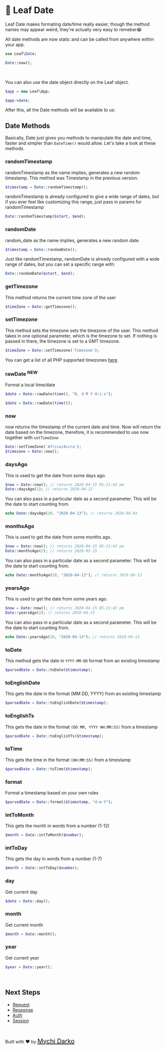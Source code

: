 <!-- markdownlint-disable no-inline-html -->
# 📆 Leaf Date

Leaf Date makes formating date/time really easier, though the method names may appear weird, they're actually very easy to remeber😂

<div class="alert -info">
All date methods are now static and can be called from anywhere within your app.
</div>

```php
use Leaf\Date;

Date::now();
```

<br>

You can also use the date object directly on the Leaf object.

```php
$app = new Leaf\App;

$app->date;
```

After this, all the Date methods will be available to us:

## Date Methods

Basically, Date just gives you methods to manipulate the date and time, faster and simpler than `DateTime()` would allow. Let's take a look at these methods.

### randomTimestamp

randomTimestamp as the name implies, generates a new random timestamp. This method was Timestamp in the previous version.

```php
$timestamp = Date::randomTimestamp();
```

randomTimestamp is already configured to give a wide range of dates, but if you ever feel like customizing this range, just pass in params for randomTimestamp

```php
Date::randomTimestamp($start, $end);
```

### randomDate

random_date as the name implies, generates a new random date.

```php
$timestamp = Date::randomDate();
```

Just like randomTimestamp, randomDate is already configured with a wide range of dates, but you can set a specific range with:

```php
Date::randomDate($start, $end);
```

### getTimezone

This method returns the current time zone of the user

```php
$timeZone = Date::getTimezone();
```

### setTimezone

This method sets the timezone sets the timezone of the user. This method takes in one optional parameter, which is the timezone to set. If nothing is passed in there, the timezone is set to a GMT timezone.

```php
$timeZone = Date::setTimezone('Timezone');
```

You can get a list of all PHP supported timezones [here](https://www.w3schools.com/php/php_ref_timezones.asp)

### rawDate <sup class="new-tag-1">NEW</sup>

Format a local time/date

```php
$date = Date::rawDate(time(), "D, d M Y H:i:s");

$date = Date::rawDate(time());
```

### now

now returns the timestamp of the current date and time. Now will return the date based on the timezone, therefore, it is recommended to use now together with `setTimeZone`

```php
Date::setTimeZone('Africa/Accra');
$timezone = Date::now();
```

### daysAgo

This is used to get the date from some days ago.

```php
$now = Date::now(); // returns 2020-04-15 05:21:43 pm
Date::daysAgo(2); // returns 2020-04-13
```

You can also pass in a particular date as a second parameter. This will be the date to start counting from.

```php
echo Date::daysAgo(10, "2020-04-13"); // returns 2020-04-03
```

### monthsAgo

This is used to get the date from some months ago.

```php
$now = Date::now(); // returns 2020-04-15 05:21:43 pm
Date::monthsAgo(2); // returns 2020-02-15
```

You can also pass in a particular date as a second parameter. This will be the date to start counting from.

```php
echo Date::monthsAgo(10, "2020-04-13"); // returns 2019-06-13
```

### yearsAgo

This is used to get the date from some years ago.

```php
$now = Date::now(); // returns 2020-04-15 05:21:43 pm
Date::yearsAgo(2); // returns 2018-04-15
```

You can also pass in a particular date as a second parameter. This will be the date to start counting from.

```php
echo Date::yearsAgo(10, "2020-04-13"); // returns 2010-04-13
```

### toDate

This method gets the date in `YYYY-MM-DD` format from an existing timestamp

```php
$parsedDate = Date::toDate($timestamp);
```

### toEnglishDate

This gets the date in the format (MM DD, YYYY) from an existing timestamp

```php
$parsedDate = Date::toEnglishDate($timestamp);
```

### toEnglishTs

This gets the date in the format `(DD MM, YYYY HH:MM:SS)` from a timestamp

```php
$parsedDate = Date::toEnglishTs($timestamp);
```

### toTime

This gets the time in the format `(HH:MM:SS)` from a timestamp

```php
$parsedDate = Date::toTime($timestamp);
```

### format

Format a timestamp based on your own rules

```php
$parsedDate = Date::format($timestamp, "d-m-Y");
```

### intToMonth

This gets the month in words from a number (1-12)

```php
$month = Date::intToMonth($number);
```

### intToDay

This gets the day in words from a number (1-7)

```php
$month = Date::intToDay($number);
```

### day

Get current day

```php
$date = Date::day();
```

### month

Get current month

```php
$month = Date::month();
```

### year

Get current year

```php
$year = Date::year();
```

<br>

## Next Steps

- [Request](leaf/v/2.4.3/http/request)
- [Response](leaf/v/2.4.3/http/response)
- [Auth](leaf/v/2.4.3/core/auth)
- [Session](leaf/v/2.4.3/http/session)

<br>

Built with ❤ by <a href="https://mychi.netlify.app" style="font-size: 20px; color: #111;" target="_blank">Mychi Darko</a>
